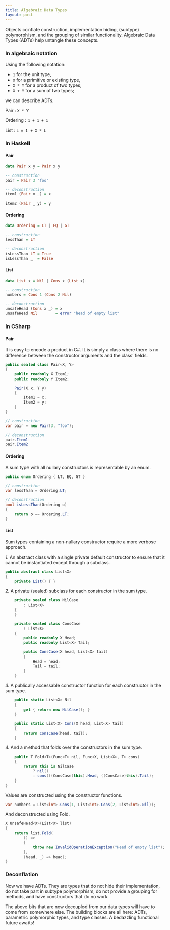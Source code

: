 ```yaml
---
title: Algebraic Data Types
layout: post
---
```


Objects conflate construction, implementation hiding, (subtype)
polymorphism, and the grouping of similar functionality. Algebraic Data
Types (ADTs) help untangle these concepts.


### In algebraic notation

Using the following notation:

- `1` for the unit type,
- `X` for a primitive or existing type,
- `X * Y` for a product of two types,
- `X + Y` for a sum of two types;

we can describe ADTs.

Pair
:   `X * Y`

Ordering
:   `1 + 1 + 1`

List
:   `L = 1 + X * L`


### In Haskell

#### Pair

~~~hs
data Pair x y = Pair x y

-- construction
pair = Pair 3 "foo"

-- deconstruction
item1 (Pair x _) = x

item2 (Pair _ y) = y
~~~

#### Ordering

~~~hs
data Ordering = LT | EQ | GT

-- construction
lessThan = LT

-- deconstruction
isLessThan LT = True
isLessThan _  = False
~~~

#### List

~~~hs
data List x = Nil | Cons x (List x)

-- construction
numbers = Cons 1 (Cons 2 Nil)

-- deconstruction
unsafeHead (Cons x _) = x
unsafeHead Nil        = error "head of empty list"
~~~


### In CSharp

#### Pair

It is easy to encode a product in C#. It is simply a class where there is no
difference between the constructor arguments and the class’ fields.

~~~cs
public sealed class Pair<X, Y>
{
    public readonly X Item1;
    public readonly Y Item2;

    Pair(X x, Y y)
    {
        Item1 = x;
        Item2 = y;
    }
}

// construction
var pair = new Pair(3, "foo");

// deconstruction
pair.Item1
pair.Item2
~~~

#### Ordering

A sum type with all nullary constructors is representable by an enum.

~~~cs
public enum Ordering { LT, EQ, GT }

// construction
var lessThan = Ordering.LT;

// deconstruction
bool isLessThan(Ordering o)
{
    return o == Ordering.LT;
}
~~~

#### List

Sum types containing a non-nullary constructor require a more verbose
approach.

*1.* An abstract class with a single private default constructor to ensure
that it cannot be instantiated except through a subclass.

~~~cs
public abstract class List<X>
{
    private List() { }
~~~

*2.* A private (sealed) subclass for each constructor in the sum type.

~~~cs
    private sealed class NilCase
        : List<X>
    {
    }

    private sealed class ConsCase
        : List<X>
    {
        public readonly X Head;
        public readonly List<X> Tail;

        public ConsCase(X head, List<X> tail)
        {
            Head = head;
            Tail = tail;
        }
    }
~~~

*3.* A publically accessable constructor function for each constructor in
the sum type.

~~~cs
    public static List<X> Nil
    {
        get { return new NilCase(); }
    }

    public static List<X> Cons(X head, List<X> tail)
    {
        return ConsCase(head, tail);
    }
~~~

*4.* And a method that folds over the constructors in the sum type.

~~~cs
    public T Fold<T>(Func<T> nil, Func<X, List<X>, T> cons)
    {
        return this is NilCase
            ? nil()
            : cons(((ConsCase)this).Head, ((ConsCase)this).Tail);
    }
}
~~~

Values are constructed using the constructor functions.

~~~cs
var numbers = List<int>.Cons(1, List<int>.Cons(2, List<int>.Nil));
~~~

And deconstructed using Fold.

~~~cs
X UnsafeHead<X>(List<X> list)
{
    return list.Fold(
        () =>
        {
            throw new InvalidOperationException("Head of empty list");
        },
        (head, _) => head);
}
~~~


### Deconflation

Now we have ADTs. They are types that do not hide their implementation, do
not take part in subtype polymorphism, do not provide a grouping for
methods, and have constructors that do no work.

The above bits that are now decoupled from our data types will have to come
from somewhere else. The building blocks are all here: ADTs, parametric
polymorphic types, and type classes. A bedazzling functional future awaits!
